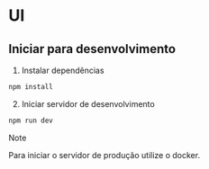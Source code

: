 # UI

## Iniciar para desenvolvimento
1. Instalar dependências
```bash
npm install
```
2. Iniciar servidor de desenvolvimento
```bash
npm run dev
```

> [!NOTE]
> Para iniciar o servidor de produção utilize o docker.